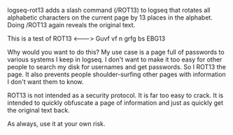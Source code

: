 logseq-rot13 adds a slash command (/ROT13) to logseq that rotates all alphabetic characters on the current page by 13 places in the alphabet. Doing /ROT13 again reveals the original text.

This is a test of ROT13  <--->  Guvf vf n grfg bs EBG13

Why would you want to do this? My use case is a page full of passwords to various systems I keep in logseq. I don't want to make it too easy for other people to search my disk for usernames and get passwords. So I ROT13 the page. It also prevents people shoulder-surfing other pages with information I don't want them to know.

ROT13 is not intended as a security protocol. It is far too easy to crack. It is intended to quickly obfuscate a page of information and just as quickly get the original text back.

As always, use it at your own risk.

